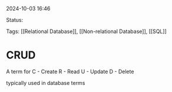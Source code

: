 
2024-10-03 16:46

Status:

Tags: [[Relational Database]], [[Non-relational Database]], [[SQL]]

# CRUD


A term for 
C - Create
R - Read
U - Update
D - Delete

typically used in database terms
